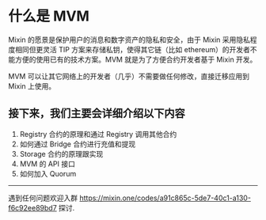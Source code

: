# 什么是 MVM

Mixin 的愿景是保护用户的消息和数字资产的隐私和安全，由于 Mixin 采用隐私程度相同但更灵活 TIP 方案来存储私钥，使得其它链（比如 ethereum）的开发者不能方便的使用已有的技术方案。MVM 就是为了方便合约开发者基于 Mixin 开发。

MVM 可以让其它网络上的开发者（几乎）不需要做任何修改，直接迁移应用到 Mixin 上使用。

## 接下来，我们主要会详细介绍以下内容

1. Registry 合约的原理和通过 Registry 调用其他合约
2. 如何通过 Bridge 合约进行充值和提现
3. Storage 合约的原理跟实现
4. MVM 的 API 接口
5. 如何加入 Quorum

---
遇到任何问题欢迎入群 <https://mixin.one/codes/a91c865c-5de7-40c1-a130-f6c92ee89bd7> 探讨.
